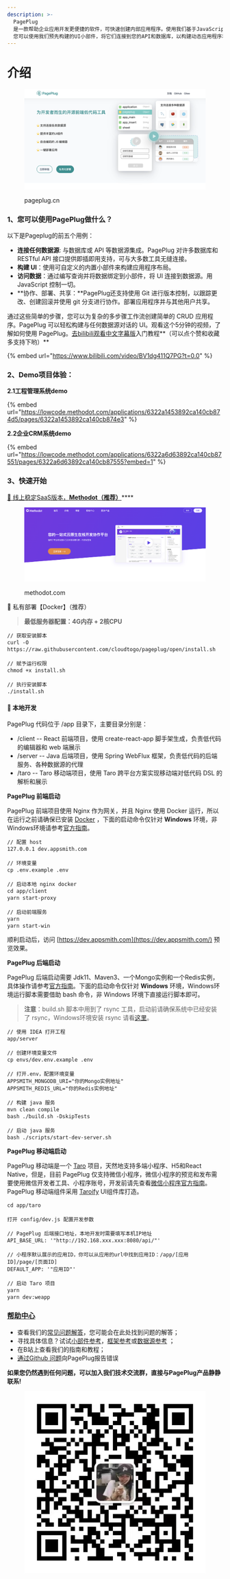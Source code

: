 ```yaml
---
description: >-
  PagePlug
  是一款帮助企业应用开发更便捷的软件，可快速创建内部应用程序。使用我们基于JavaScript的可视化开发平台，构建CRUD应用程序、仪表板、管理面板等的速度提高10倍。
  您可以使用我们预先构建的UI小部件，将它们连接到您的API和数据库，以构建动态应用程序和复杂的工作流程。旨在为企业提供一套成本更低、人效更佳的开发方式。
---
```


# 介绍

<figure><img src=".gitbook/assets/image (6) (1).png" alt=""><figcaption><p>pageplug.cn</p></figcaption></figure>

### 1、​您可以使用PagePlug做什么？​ <a href="#nin-ke-yi-shi-yong-appsmith-zuo-shen-me" id="nin-ke-yi-shi-yong-appsmith-zuo-shen-me"></a>

以下是Pageplug的前五个用例：

* **连接任何数据源**: 与数据库或 API 等数据源集成。PagePlug 对许多数据库和 RESTful API 接口提供即插即用支持，可与大多数工具无缝连接。
* **构建 UI**：使用可自定义的内置小部件来构建应用程序布局。
* **访问数据**：通过编写查询并将数据绑定到小部件，将 UI 连接到数据源。用 JavaScript 控制一切。
* **协作、部署、共享：**PagePlug还支持使用 Git 进行版本控制，以跟踪更改、创建回滚并使用 git 分支进行协作。部署应用程序并与其他用户共享。

通过这些简单的步骤，您可以为复杂的多步骤工作流创建简单的 CRUD 应用程序。PagePlug 可以轻松构建与任何数据源对话的 UI。观看这个5分钟的视频，了解如何使用 PagePlug。[去bilibili观看中文字幕版](https://www.bilibili.com/video/BV1dg411Q7PG?zw\&vd\_source=1a6805ecebcf8f2c6ac95a3bc7c11495)​入门教程**（可以点个赞和收藏多支持下哟）**

{% embed url="https://www.bilibili.com/video/BV1dg411Q7PG?t=0.0" %}

### 2、Demo项目体验： <a href="#chuang-jian-zhang-hu" id="chuang-jian-zhang-hu"></a>

&#x20;   **2.1工程管理系统demo**

{% embed url="https://lowcode.methodot.com/applications/6322a1453892ca140cb874d5/pages/6322a1453892ca140cb874e3" %}

&#x20; **2.2企业CRM系统demo**

{% embed url="https://lowcode.methodot.com/applications/6322a6d63892ca140cb87551/pages/6322a6d63892ca140cb87555?embed=1" %}



### 3、快速开始 <a href="#chuang-jian-zhang-hu" id="chuang-jian-zhang-hu"></a>

[🌈 线上稳定SaaS版本，**Methodot（推荐）**](she-zhi-pageplug/saas-ban-pageplug.md)****

<figure><img src=".gitbook/assets/image (11) (1).png" alt=""><figcaption><p>methodot.com</p></figcaption></figure>

🌱 私有部署【Docker】（推荐）

> **最低服务器配置：4G内存 + 2核CPU**

```
// 获取安装脚本
curl -O https://raw.githubusercontent.com/cloudtogo/pageplug/open/install.sh

// 赋予运行权限
chmod +x install.sh

// 执行安装脚本
./install.sh
```

#### 🎈 本地开发

PagePlug 代码位于 /app 目录下，主要目录分别是：

* /client -- React 前端项目，使用 create-react-app 脚手架生成，负责低代码的编辑器和 web 端展示
* /server -- Java 后端项目，使用 Spring WebFlux 框架，负责低代码的后端服务、各种数据源的代理
* /taro -- Taro 移动端项目，使用 Taro 跨平台方案实现移动端对低代码 DSL 的解析和展示

**PagePlug 前端启动**

PagePlug 前端项目使用 Nginx 作为网关，并且 Nginx 使用 Docker 运行，所以在运行之前请确保已安装 [Docker](https://www.docker.com/get-started/) ，下面的启动命令仅针对 **Windows** 环境，非Windows环境请参考[官方指南](https://github.com/AppsmithCN/pageplug/blob/open/contributions/ClientSetup.md)。

```
// 配置 host
127.0.0.1 dev.appsmith.com

// 环境变量
cp .env.example .env

// 启动本地 nginx docker
cd app/client
yarn start-proxy

// 启动前端服务
yarn
yarn start-win
```

顺利启动后，访问 [https://dev.appsmith.com](https://dev.appsmith.com/) 预览效果。



**PagePlug 后端启动**

PagePlug 后端启动需要 Jdk11、Maven3、一个Mongo实例和一个Redis实例，具体操作请参考[官方指南](https://github.com/AppsmithCN/pageplug/blob/open/contributions/ServerSetup.md)。下面的启动命令仅针对 **Windows** 环境，Windows环境运行脚本需要借助 bash 命令，非 Windows 环境下直接运行脚本即可。

> **注意**：build.sh 脚本中用到了 rsync 工具，启动前请确保系统中已经安装了 rsync，Windows环境安装 rsync 请看[这里](https://xindot.com/2019/08/13/add-rsync-to-git-bash-for-windows/)。

```
// 使用 IDEA 打开工程
app/server

// 创建环境变量文件
cp envs/dev.env.example .env

// 打开.env，配置环境变量
APPSMITH_MONGODB_URI="你的Mongo实例地址"
APPSMITH_REDIS_URL="你的Redis实例地址"

// 构建 java 服务
mvn clean compile
bash ./build.sh -DskipTests

// 启动 java 服务
bash ./scripts/start-dev-server.sh
```

**PagePlug 移动端启动**

PagePlug 移动端是一个 [Taro](https://github.com/NervJS/taro) 项目，天然地支持多端小程序、H5和React Native，但是，目前 PagePlug 仅支持微信小程序，微信小程序的预览和发布需要使用微信开发者工具、小程序账号，开发前请先查看[微信小程序官方指南](https://developers.weixin.qq.com/miniprogram/dev/framework/quickstart/getstart.html)。\
PagePlug 移动端组件采用 [Taroify](https://github.com/mallfoundry/taroify) UI组件库打造。

```
cd app/taro

打开 config/dev.js 配置开发参数

// PagePlug 后端接口地址，本地开发时需要填写本机IP地址
API_BASE_URL: '"http://192.168.xxx.xxx:8080/api/"'

// 小程序默认展示的应用ID，你可以从应用的url中找到应用ID：/app/[应用ID]/page/[页面ID]
DEFAULT_APP: '"应用ID"'

// 启动 Taro 项目
yarn
yarn dev:weapp
```

### ​[帮助中心](https://appsmith-fans.cn/docs/introduction?id=%e5%b8%ae%e5%8a%a9%e4%b8%ad%e5%bf%83)​ <a href="#bang-zhu-zhong-xin" id="bang-zhu-zhong-xin"></a>

* 查看我们的[常见问题解答](https://docs.appsmith.com/faq)，您可能会在此处找到问题的解答；
* 寻找具体信息？试试[小部件参考](https://docs.appsmith.com/reference/widgets)，[框架参考](https://docs.appsmith.com/reference/appsmith-framework)或[数据源参考](https://docs.appsmith.com/core-concepts/connecting-to-data-sources/connecting-to-databases#supported-databases) ；
* 在B站上查看我们的指南和教程；
* ​[通过Github 问题](https://github.com/appsmithorg/appsmith/issues)向PagePlug报告错误

**如果您仍然遇到任何问题，可以加入我们技术交流群，直接与PagePlug产品静静联系!**

<figure><img src=".gitbook/assets/image (3) (1).png" alt=""><figcaption></figcaption></figure>
